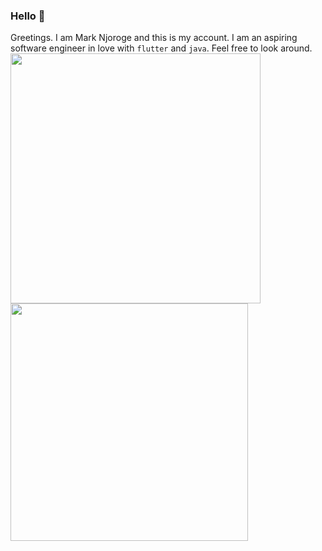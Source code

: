 ### Hello 👋
Greetings.
I am Mark Njoroge and this is my account.
I am an aspiring software engineer in love with `flutter` and `java`.
Feel free to look around.
<br/>
<img width="400px" align="left" src="https://github-readme-stats.vercel.app/api?username=marknjoroge&count_private=true&show_icons=true&theme=merko&layout=compact" />
<img width="380px" align="left" src="https://github-readme-stats.vercel.app/api/top-langs/?username=marknjoroge&hide=html&layout=compact&theme=dark" />
<!--
**marknjoroge/marknjoroge** is a ✨ _special_ ✨ repository because its `README.md` (this file) appears on your GitHub profile.

Here are some ideas to get you started:

- 🔭 I’m currently working on ...
- 🌱 I’m currently learning ...
- 👯 I’m looking to collaborate on ...
- 🤔 I’m looking for help with ...
- 💬 Ask me about ...
- 📫 How to reach me: ...
- 😄 Pronouns: ...
- ⚡ Fun fact: ...
-->
